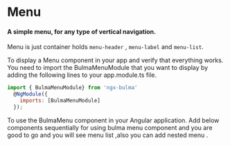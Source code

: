 # Menu
 #### A simple menu, for any type of vertical navigation.

  Menu is just container holds ```menu-header``` , ```menu-label``` and ```menu-list```.

 To display a Menu component in your app and verify that everything works.
 You need to import the BulmaMenuModule that you want to display by adding the following lines to your app.module.ts file.

```javascript
import { BulmaMenuModule} from 'ngx-bulma'
  @NgModule({
    imports: [BulmaMenuModule]
  });
```
To use the BulmaMenu component in your Angular application.
Add below components sequentially for using bulma menu component
 and you are good to go and you will see menu list ,also you can add nested menu    .

